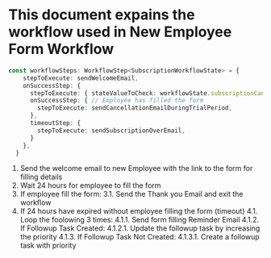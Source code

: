 # This  document expains the workflow used in New Employee Form Workflow

```ts
const workflowSteps: WorkflowStep<SubscriptionWorkflowState> = {
    stepToExecute: sendWelcomeEmail,
    onSuccessStep: {
      stepToExecute: { stateValueToCheck: workflowState.subscriptionCancelled, waitPeriod: trialPeriod},
      onSuccessStep: { // Employee has filled the form
        stepToExecute: sendCancellationEmailDuringTrialPeriod,
      },
      timeoutStep: {
        stepToExecute: sendSubscriptionOverEmail,
      }
    },
  }
```

1. Send the welcome email to new Employee with the link to the form for filling details
2. Wait 24 hours for employee to fill the form
3. If employee fill the form:
3.1.  Send the Thank you Email and exit the workflow
4. If 24 hours have expired without employee filling the form (timeout)
4.1.  Loop the foolowing 3 times:
4.1.1.  Send form filling Reminder Email
4.1.2.  If Followup Task Created:
4.1.2.1.  Update the followup task by increasing the priority
4.1.3.  If Followup Task Not Created:
4.1.3.1.  Create a followup task with priority
 